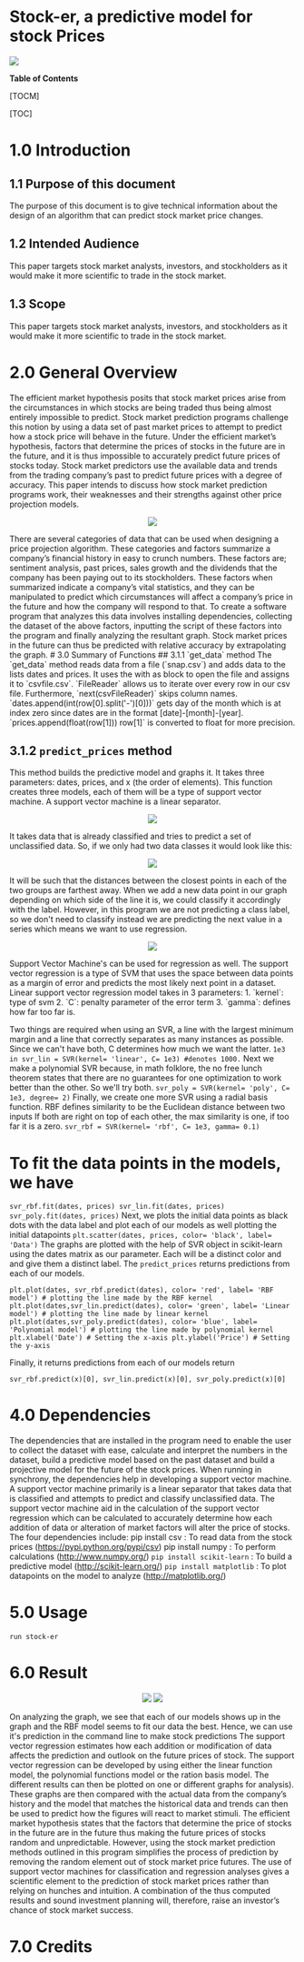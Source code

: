 # Stock-er, a predictive model for stock Prices

![](https://i1.wp.com/www.infoeuropefx.com/wp-content/uploads/2017/03/snapchat-shares.jpg?resize=620%2C330&ssl=1 )



**Table of Contents**

[TOCM]

[TOC]
# 1.0	Introduction
## 1.1	Purpose of this document
The purpose of this document is to give technical information about the design of an algorithm that can predict stock market price changes.
## 1.2	Intended Audience
This paper targets stock market analysts, investors, and stockholders as it would make it more scientific to trade in the stock market.
## 1.3	Scope
This paper targets stock market analysts, investors, and stockholders as it would make it more scientific to trade in the stock market.
# 2.0	General Overview
The efficient market hypothesis posits that stock market prices arise from the circumstances in which stocks are being traded thus being almost entirely impossible to predict. Stock market prediction programs challenge this notion by using a data set of past market prices to attempt to predict how a stock price will behave in the future. Under the efficient market’s hypothesis, factors that determine the prices of stocks in the future are in the future, and it is thus impossible to accurately predict future prices of stocks today. Stock market predictors use the available data and trends from the trading company’s past to predict future prices with a degree of accuracy. This paper intends to discuss how stock market prediction programs work, their weaknesses and their strengths against other price projection models.
<p align="center">
	<img src = "http://www.romeconomics.com/wp-content/uploads/2013/08/EfficientMarkets.png">
</p>
There are several categories of data that can be used when designing a price projection algorithm. These categories and factors summarize a company’s financial history in easy to crunch numbers. These factors are; sentiment analysis, past prices, sales growth and the dividends that the company has been paying out to its stockholders. These factors when summarized indicate a company’s vital statistics, and they can be manipulated to predict which circumstances will affect a company’s price in the future and how the company will respond to that. To create a software program that analyzes this data involves installing dependencies, collecting the dataset of the above factors, inputting the script of these factors into the program and finally analyzing the resultant graph. Stock market prices in the future can thus be predicted with relative accuracy by extrapolating the graph.
# 3.0	Summary of Functions
## 3.1.1	`get_data` method
The `get_data` method reads data from a file (`snap.csv`) and adds data to the lists dates and prices. It uses the with as block to open the file and assigns it to `csvfile.csv`. `FileReader` allows us to iterate over every row in our csv file. Furthermore, `next(csvFileReader)` skips column names.
`dates.append(int(row[0].split('-')[0]))` gets day of the month which is at index zero since dates are in the format [date]-[month]-[year].
`prices.append(float(row[1])) row[1]` is converted to float for more precision.

## 3.1.2	`predict_prices` method
This method builds the predictive model and graphs it. It takes three parameters: dates, prices, and x (the order of elements). This function creates three models, each of them will be a type of support vector machine. A support vector machine is a linear separator.
<p align="center">
	<img src = "https://upload.wikimedia.org/wikipedia/commons/thumb/2/2a/Svm_max_sep_hyperplane_with_margin.png/220px-Svm_max_sep_hyperplane_with_margin.png">
</p>
It takes data that is already classified and tries to predict a set of unclassified data. So, if we only had two data classes it would look like this:
<p align="center">
	<img src = "http://68.media.tumblr.com/0e459c9df3dc85c301ae41db5e058cb8/tumblr_inline_n9xq5hiRsC1rmpjcz.jpg">
</p>
It will be such that the distances between the closest points in each of the two groups are farthest away. When we add a new data point in our graph depending on which side of the line it is, we could classify it accordingly with the label. However, in this program we are not predicting a class label, so we don't need to classify instead we are predicting the next value in a series which means we want to use regression.
<p align="center">
    <img src = "http://www.saedsayad.com/images/SVR_1.png">
</p>
Support Vector Machine's can be used for regression as well. The support vector regression is a type of SVM that uses the space between data points as a margin of error and predicts the most likely next point in a dataset.
Linear support vector regression model takes in 3 parameters: 
1. `kernel`: type of svm
2. `C`: penalty parameter of the error term
3. `gamma`: defines how far too far is.

Two things are required when using an SVR, a line with the largest minimum margin and a line that correctly separates as many instances as possible. Since we can't have both, C determines how much we want the latter.
`1e3 in svr_lin = SVR(kernel= 'linear', C= 1e3) #denotes 1000.` 
Next we make a polynomial SVR because, in math folklore, the no free lunch theorem states that there are no guarantees for one optimization to work better than the other. So we'll try both.
`svr_poly = SVR(kernel= 'poly', C= 1e3, degree= 2)`
Finally, we create one more SVR using a radial basis function. RBF defines similarity to be the Euclidean distance between two inputs If both are right on top of each other, the max similarity is one, if too far it is a zero. 
`svr_rbf = SVR(kernel= 'rbf', C= 1e3, gamma= 0.1)`
# To fit the data points in the models, we have 
`svr_rbf.fit(dates, prices) svr_lin.fit(dates, prices) svr_poly.fit(dates, prices)`
Next, we plots the initial data points as black dots with the data label and plot each of our models as well plotting the initial datapoints `plt.scatter(dates, prices, color= 'black', label= 'Data')` 
The graphs are plotted with the help of SVR object in scikit-learn using the dates matrix as our parameter. Each will be a distinct color and and give them a distinct label. The `predict_prices` returns predictions from each of our models.
```
plt.plot(dates, svr_rbf.predict(dates), color= 'red', label= 'RBF model') # plotting the line made by the RBF kernel 
plt.plot(dates,svr_lin.predict(dates), color= 'green', label= 'Linear model') # plotting the line made by linear kernel 
plt.plot(dates,svr_poly.predict(dates), color= 'blue', label= 'Polynomial model') # plotting the line made by polynomial kernel 
plt.xlabel('Date') # Setting the x-axis plt.ylabel('Price') # Setting the y-axis
```
Finally, it returns predictions from each of our models return 

`svr_rbf.predict(x)[0], svr_lin.predict(x)[0], svr_poly.predict(x)[0]`

# 4.0	Dependencies
The dependencies that are installed in the program need to enable the user to collect the dataset with ease, calculate and interpret the numbers in the dataset, build a predictive model based on the past dataset and build a projective model for the future of the stock prices. When running in synchrony, the dependencies help in developing a support vector machine. A support vector machine primarily is a linear separator that takes data that is classified and attempts to predict and classify unclassified data. The support vector machine aid in the calculation of the support vector regression which can be calculated to accurately determine how each addition of data or alteration of market factors will alter the price of stocks.
The four dependencies include: pip install csv : 
To read data from the stock prices (https://pypi.python.org/pypi/csv) pip install numpy : To perform calculations (http://www.numpy.org/) `pip install scikit-learn` : To build a predictive model (http://scikit-learn.org/) `pip install matplotlib` : To plot datapoints on the model to analyze (http://matplotlib.org/)

# 5.0	Usage
`run stock-er`
# 6.0	Result
<p align="center">
    <img src = "http://kausthubjadhav.me/stock-er/snap_graph.png">
    <img src = "http://kausthubjadhav.me/stock-er/snap_command_prompt_result.JPG">
</p>

On analyzing the graph, we see that each of our models shows up in the graph and the RBF model seems to fit our data the best. Hence, we can use it's prediction in the command line to make stock predictions
The support vector regression estimates how each addition or modification of data affects the prediction and outlook on the future prices of stock. The support vector regression can be developed by using either the linear function model, the polynomial functions model or the ration basis model. The different results can then be plotted on one or different graphs for analysis). These graphs are then compared with the actual data from the company’s history and the model that matches the historical data and trends can then be used to predict how the figures will react to market stimuli.
The efficient market hypothesis states that the factors that determine the price of stocks in the future are in the future thus making the future prices of stocks random and unpredictable. However, using the stock market prediction methods outlined in this program simplifies the process of prediction by removing the random element out of stock market price futures. The use of support vector machines for classification and regression analyses gives a scientific element to the prediction of stock market prices rather than relying on hunches and intuition. A combination of the thus computed results and sound investment planning will, therefore, raise an investor’s chance of stock market success.
# 7.0	Credits
